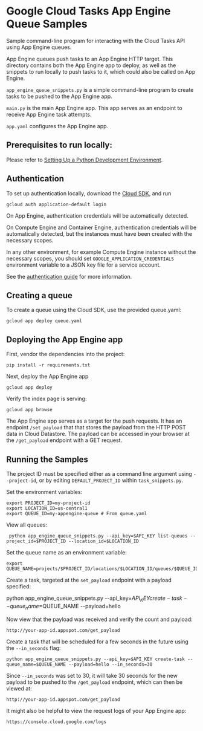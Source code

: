 # Google Cloud Tasks App Engine Queue Samples

Sample command-line program for interacting with the Cloud Tasks API
using App Engine queues.

App Engine queues push tasks to an App Engine HTTP target. This directory
contains both the App Engine app to deploy, as well as the snippets to run
locally to push tasks to it, which could also be called on App Engine.

`app_engine_queue_snippets.py` is a simple command-line program to create tasks
to be pushed to the App Engine app.

`main.py` is the main App Engine app. This app serves as an endpoint to receive
App Engine task attempts.

`app.yaml` configures the App Engine app.


## Prerequisites to run locally:

Please refer to [Setting Up a Python Development Environment](https://cloud.google.com/python/setup).

## Authentication

To set up authentication locally, download the
[Cloud SDK](https://cloud.google.com/sdk), and run

    gcloud auth application-default login

On App Engine, authentication credentials will be automatically detected.

On Compute Engine and Container Engine, authentication credentials will be
automatically detected, but the instances must have been created with the
necessary scopes.

In any other environment, for example Compute Engine instance without the
necessary scopes, you should set `GOOGLE_APPLICATION_CREDENTIALS` environment
variable to a JSON key file for a service account.

See the [authentication guide](https://cloud.google.com/docs/authentication)
for more information.

## Creating a queue

To create a queue using the Cloud SDK, use the provided queue.yaml:

    gcloud app deploy queue.yaml

## Deploying the App Engine app

First, vendor the dependencies into the project:

    pip install -r requirements.txt

Next, deploy the App Engine app

    gcloud app deploy

Verify the index page is serving:

    gcloud app browse

The App Engine app serves as a target for the push requests. It has an
endpoint `/set_payload` that that stores the payload from the HTTP POST data in
Cloud Datastore. The payload can be accessed in your browser at the
 `/get_payload` endpoint with a GET request.

## Running the Samples

The project ID must be specified either as a command line argument using
`--project-id`, or by editing `DEFAULT_PROJECT_ID` within `task_snippets.py`.

Set the environment variables:

    export PROJECT_ID=my-project-id
    export LOCATION_ID=us-central1
    export QUEUE_ID=my-appengine-queue # From queue.yaml

View all queues:

     python app_engine_queue_snippets.py --api_key=$API_KEY list-queues --project_id=$PROJECT_ID --location_id=$LOCATION_ID

Set the queue name as an environment variable:

    export QUEUE_NAME=projects/$PROJECT_ID/locations/$LOCATION_ID/queues/$QUEUE_ID

Create a task, targeted at the `set_payload` endpoint with a payload specified:

   python app_engine_queue_snippets.py --api_key=$API_KEY create-task --queue_name=$QUEUE_NAME --payload=hello

Now view that the payload was received and verify the count and payload:

    http://your-app-id.appspot.com/get_payload

Create a task that will be scheduled for a few seconds in the future using
the `--in_seconds` flag:

    python app_engine_queue_snippets.py --api_key=$API_KEY create-task --queue_name=$QUEUE_NAME --payload=hello --in_seconds=30

Since `--in_seconds` was set to 30, it will take 30 seconds for the new
payload to be pushed to the `/get_payload` endpoint, which can then be viewed at:

    http://your-app-id.appspot.com/get_payload

It might also be helpful to view the request logs of your App Engine app:

    https://console.cloud.google.com/logs
